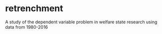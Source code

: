 # retrenchment
A study of the dependent variable problem in welfare state research using data from 1980-2016
